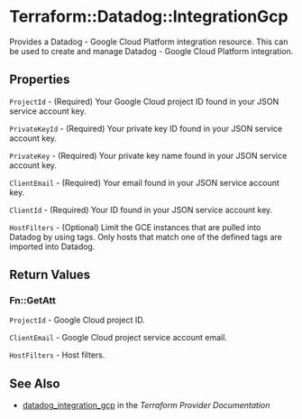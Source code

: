 # Terraform::Datadog::IntegrationGcp

Provides a Datadog - Google Cloud Platform integration resource. This can be used to create and manage Datadog - Google Cloud Platform integration.

## Properties

`ProjectId` - (Required) Your Google Cloud project ID found in your JSON service account key.

`PrivateKeyId` - (Required) Your private key ID found in your JSON service account key.

`PrivateKey` - (Required) Your private key name found in your JSON service account key.

`ClientEmail` - (Required) Your email found in your JSON service account key.

`ClientId` - (Required) Your ID found in your JSON service account key.

`HostFilters` - (Optional) Limit the GCE instances that are pulled into Datadog by using tags. Only hosts that match one of the defined tags are imported into Datadog.


## Return Values

### Fn::GetAtt

`ProjectId` - Google Cloud project ID.

`ClientEmail` - Google Cloud project service account email.

`HostFilters` - Host filters.

## See Also

* [datadog_integration_gcp](https://www.terraform.io/docs/providers/datadog/r/integration_gcp.html) in the _Terraform Provider Documentation_